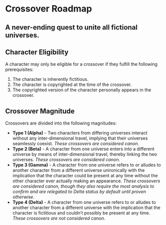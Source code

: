 # Crossover Roadmap
## A never-ending quest to unite all fictional universes.

## Character Eligibility
A character may only be eligible for a crossover if they fulfill the following prerequisites:
1. The character is inherently fictitious.
2. The character is copyrighted at the time of the crossover.
3. The copyrighted version of the character personally appears in the crossover.

## Crossover Magnitude
Crossovers are divided into the following magnitudes:
- **Type 1 (Alpha)** - Two characters from differing universes interact without any inter-dimensional travel, implying that their universes seamlessly coexist.  _These crossovers are considered canon._
- **Type 2 (Beta)** - A character from one universe enters into a different universe by means of inter-dimensional travel, thereby linking the two universes.  _These crossovers are considered canon._
- **Type 3 (Gamma)** - A character from one universe refers to or alludes to another character from a different universe unironically with the implication that the character could be present at any time without the other character ever actually making an appearance.  _These crossovers are considered canon, though they also require the most analysis to confirm and are relegated to Delta status by default until proven otherwise._
- **Type 4 (Delta)** - A character from one universe refers to or alludes to another character from a different universe with the implication that the character is fictitious and couldn’t possibly be present at any time.  _These crossovers are not considered canon._
